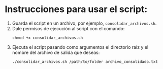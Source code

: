 # Instrucciones para usar el script:

1. Guarda el script en un archivo, por ejemplo, `consolidar_archivos.sh`.
2. Dale permisos de ejecución al script con el comando:
   ```
   chmod +x consolidar_archivos.sh
   ```
3. Ejecuta el script pasando como argumentos el directorio raíz y el nombre del archivo de salida que deseas:
   ```
   ./consolidar_archivos.sh /path/to/folder archivo_consolidado.txt
   ```